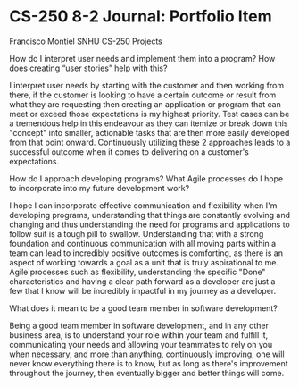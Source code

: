 # CS-250 8-2 Journal: Portfolio Item 
Francisco Montiel
SNHU CS-250 Projects

How do I interpret user needs and implement them into a program? How does creating “user stories” help with this?

I interpret user needs by starting with the customer and then working from there, if the customer is looking to have a certain outcome or result from what they are requesting then creating an application or program that can meet or exceed those expectations is my highest priority.
Test cases can be a tremendous help in this endeavour as they can itemize or break down this "concept" into smaller, actionable tasks that are then more easily developed from that point onward.
Continuously utilizing these 2 approaches leads to a successful outcome when it comes to delivering on a customer's expectations.

How do I approach developing programs? What Agile processes do I hope to incorporate into my future development work?

I hope I can incorporate effective communication and flexibility when I'm developing programs, understanding that things are constantly evolving and changing and thus understanding the need for programs and applications to follow suit is a tough pill to swallow.
Understanding that with a strong foundation and continuous communication with all moving parts within a team can lead to incredibly positive outcomes is comforting, as there is an aspect of working towards a goal as a unit that is truly aspirational to me.
Agile processes such as flexibility, understanding the specific "Done" characteristics and having a clear path forward as a developer are just a few that I know will be incredibly impactful in my journey as a developer.

What does it mean to be a good team member in software development?

Being a good team member in software development, and in any other business area, is to understand your role within your team and fulfill it, communicating your needs and allowing your teammates to rely on you when necessary, and more than anything,
continuously improving, one will never know everything there is to know, but as long as there's improvement throughout the journey, then eventually bigger and better things will come.
